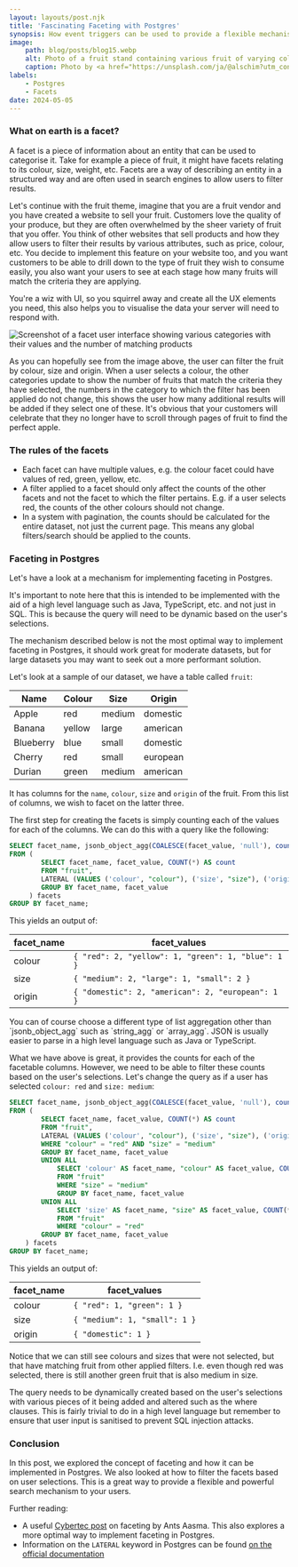 ```yaml
---
layout: layouts/post.njk
title: 'Fascinating Faceting with Postgres'
synopsis: How event triggers can be used to provide a flexible mechanism for permissions management at scale.
image:
    path: blog/posts/blog15.webp
    alt: Photo of a fruit stand containing various fruit of varying colour.
    caption: Photo by <a href="https://unsplash.com/ja/@alschim?utm_content=creditCopyText&utm_medium=referral&utm_source=unsplash">Alexander Schimmeck</a> on <a href="https://unsplash.com/photos/red-and-green-apples-on-red-plastic-crate-2zJhA9RSkys?utm_content=creditCopyText&utm_medium=referral&utm_source=unsplash">Unsplash</a>
labels:
    - Postgres
    - Facets
date: 2024-05-05
---
```

### What on earth is a facet?
A facet is a piece of information about an entity that can be used to categorise it. Take for example a piece of fruit, it might have facets relating to its colour, size, weight, etc. Facets are a way of describing an entity in a structured way and are often used in search engines to allow users to filter results.

Let's continue with the fruit theme, imagine that you are a fruit vendor and you have created a website to sell your fruit. Customers love the quality of your produce, but they are often overwhelmed by the sheer variety of fruit that you offer. You think of other websites that sell products and how they allow users to filter their results by various attributes, such as price, colour, etc. You decide to implement this feature on your website too, and you want customers to be able to drill down to the type of fruit they wish to consume easily, you also want your users to see at each stage how many fruits will match the criteria they are applying.

You're a wiz with UI, so you squirrel away and create all the UX elements you need, this also helps you to visualise the data your server will need to respond with.

<div class="w-full">
    <img class="mx-auto w-full md:w-2/3" src="/img/blog/posts/post-content/facinating-faceting/facets.webp" alt="Screenshot of a facet user interface showing various categories with their values and the number of matching products">
</div>

As you can hopefully see from the image above, the user can filter the fruit by colour, size and origin. When a user selects a colour, the other categories update to show the number of fruits that match the criteria they have selected, the numbers in the category to which the filter has been applied do not change, this shows the user how many additional results will be added if they select one of these. It's obvious that your customers will celebrate that they no longer have to scroll through pages of fruit to find the perfect apple.

### The rules of the facets
- Each facet can have multiple values, e.g. the colour facet could have values of red, green, yellow, etc.
- A filter applied to a facet should only affect the counts of the other facets and not the facet to which the filter pertains. E.g. if a user selects red, the counts of the other colours should not change.
- In a system with pagination, the counts should be calculated for the entire dataset, not just the current page. This means any global filters/search should be applied to the counts.

### Faceting in Postgres

Let's have a look at a mechanism for implementing faceting in Postgres. 

It's important to note here that this is intended to be implemented with the aid of a high level language such as Java, TypeScript, etc. and not just in SQL. This is because the query will need to be dynamic based on the user's selections.

<custom-element>
    <banner type="warning">
        The mechanism described below is not the most optimal way to implement faceting in Postgres, it should work great for moderate datasets, but for large datasets you may want to seek out a more performant solution.
  </banner>
</custom-element>

Let's look at a sample of our dataset, we have a table called `fruit`:

| Name      | Colour | Size   | Origin   |
|-----------|--------|--------|----------|
| Apple     | red    | medium | domestic |
| Banana    | yellow | large  | american |
| Blueberry | blue   | small  | domestic |
| Cherry    | red    | small  | european |
| Durian    | green  | medium | american |

It has columns for the `name`, `colour`, `size` and `origin` of the fruit. From this list of columns, we wish to facet on the latter three.

The first step for creating the facets is simply counting each of the values for each of the columns. We can do this with a query like the following:

```sql
SELECT facet_name, jsonb_object_agg(COALESCE(facet_value, 'null'), count) AS facet_values
FROM (
        SELECT facet_name, facet_value, COUNT(*) AS count
        FROM "fruit",
        LATERAL (VALUES ('colour', "colour"), ('size', "size"), ('origin', "origin")) facets(facet_name, facet_value)
        GROUP BY facet_name, facet_value
     ) facets
GROUP BY facet_name;
```

This yields an output of:

| facet_name | facet_values                                       |
|------------|----------------------------------------------------|
| colour     | `{ "red": 2, "yellow": 1, "green": 1, "blue": 1 }` |
| size       | `{ "medium": 2, "large": 1, "small": 2 }`          |
| origin     | `{ "domestic": 2, "american": 2, "european": 1 }`  |

<custom-element>
    <banner type="info">
        You can of course choose a different type of list aggregation other than `jsonb_object_agg` such as `string_agg` or `array_agg`. JSON is usually easier to parse in a high level language such as Java or TypeScript.
  </banner>
</custom-element>

What we have above is great, it provides the counts for each of the facetable columns. However, we need to be able to filter these counts based on the user's selections. Let's change the query as if a user has selected `colour: red` and `size: medium`:

```sql
SELECT facet_name, jsonb_object_agg(COALESCE(facet_value, 'null'), count) AS facet_values
FROM (
        SELECT facet_name, facet_value, COUNT(*) AS count
        FROM "fruit",
        LATERAL (VALUES ('colour', "colour"), ('size', "size"), ('origin', "origin")) facets(facet_name, facet_value)
        WHERE "colour" = "red" AND "size" = "medium"
        GROUP BY facet_name, facet_value
        UNION ALL 
            SELECT 'colour' AS facet_name, "colour" AS facet_value, COUNT(*) AS count
            FROM "fruit"
            WHERE "size" = "medium"
            GROUP BY facet_name, facet_value 
        UNION ALL 
            SELECT 'size' AS facet_name, "size" AS facet_value, COUNT(*) AS count
            FROM "fruit"
            WHERE "colour" = "red"
        GROUP BY facet_name, facet_value
    ) facets
GROUP BY facet_name;
```

This yields an output of:

| facet_name | facet_values                  |
|------------|-------------------------------|
| colour     | `{ "red": 1, "green": 1 }`    |
| size       | `{ "medium": 1, "small": 1 }` |
| origin     | `{ "domestic": 1 }`           |

Notice that we can still see colours and sizes that were not selected, but that have matching fruit from other applied filters. I.e. even though red was selected, there is still another green fruit that is also medium in size.

The query needs to be dynamically created based on the user's selections with various pieces of it being added and altered such as the where clauses. This is fairly trivial to do in a high level language but remember to ensure that user input is sanitised to prevent SQL injection attacks.

### Conclusion
In this post, we explored the concept of faceting and how it can be implemented in Postgres. We also looked at how to filter the facets based on user selections. This is a great way to provide a flexible and powerful search mechanism to your users.

Further reading:
- A useful [Cybertec post](https://www.cybertec-postgresql.com/en/faceting-large-result-sets/#:~:text=Conceptually%2C%20faceting%20has%20two%20steps,also%20known%20as%20the%20facets.) on faceting by Ants Aasma. This also explores a more optimal way to implement faceting in Postgres.
- Information on the `LATERAL` keyword in Postgres can be found [on the official documentation](https://www.postgresql.org/docs/14/queries-table-expressions.html#QUERIES-LATERAL)
